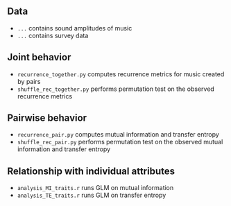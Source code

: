 ## Data
- `...` contains sound amplitudes of music
- `...` contains survey data

## Joint behavior
- `recurrence_together.py` computes recurrence metrics for music created by pairs
- `shuffle_rec_together.py` performs permutation test on the observed recurrence metrics

## Pairwise behavior
- `recurrence_pair.py` computes mutual information and transfer entropy
- `shuffle_rec_pair.py` performs permutation test on the observed mutual information and transfer entropy

## Relationship with individual attributes
- `analysis_MI_traits.r` runs GLM on mutual information
- `analysis_TE_traits.r` runs GLM on transfer entropy

